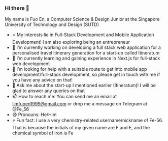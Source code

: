 ### Hi there 👋
My name is Fuo En, a Computer Science & Design Junior at the Singapore University of Technology and Design (SUTD)

- ⭐ My interests lie in Full-Stack Development and Mobile Application Development! I am also exploring being an entrepreneur
- 🔭 I’m currently working on developing a full stack web application for a personalised travel itinerary generation for a start-up called Itineratum
- 🌱 I’m currently learning and gaining experience in Next.js for full-stack web development
- 🤔 I’m looking for help with a suitable route to get into mobile app development/full-stack development, so please get in touch with me if you have any advice on that!
- 💬 Ask me about the start-up I mentioned earlier (Itineratum)! I will be glad to answer any queries on that
- 📫 How to reach me: You can send me an email at limfuoen1999@gmail.com or drop me a message on Telegram at @Fe_56
- 😄 Pronouns: He/Him
- ⚡ Fun fact: I use a very chemistry-related username/nickname of Fe-56. That is because the initials of my given name are F and E, and the chemical symbol of iron is Fe

